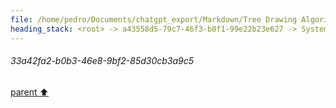 ```yaml
---
file: /home/pedro/Documents/chatgpt_export/Markdown/Tree Drawing Algorithm Search.md
heading_stack: <root> -> a43558d5-79c7-46f3-b0f1-99e22b23e627 -> System -> 33a42fa2-b0b3-46e8-9bf2-85d30cb3a9c5
---
```

###### 33a42fa2-b0b3-46e8-9bf2-85d30cb3a9c5
[parent ⬆️](#a43558d5-79c7-46f3-b0f1-99e22b23e627)
